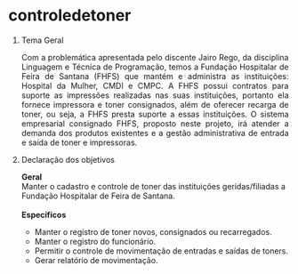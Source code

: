 # controledetoner



1. Tema Geral

    <p align="Justify">Com a problemática apresentada pelo discente Jairo Rego, da disciplina Linguagem e Técnica
    de Programação, temos a Fundação Hospitalar de Feira de Santana (FHFS) que mantém e
    administra as instituições: Hospital da Mulher, CMDI e CMPC. A FHFS possui contratos para
    suporte as impressões realizadas nas suas instituições, portanto ela fornece impressora e
    toner consignados, além de oferecer recarga de toner, ou seja, a FHFS presta suporte a essas
    instituições.
    O sistema empresarial consignado FHFS, proposto neste projeto, irá atender a demanda dos
    produtos existentes e a gestão administrativa de entrada e saída de toner e impressoras.</p>

2. Declaração dos objetivos

    <b>Geral</b><br>
    Manter o cadastro e controle de toner das instituições geridas/filiadas a Fundação Hospitalar de Feira de Santana.<br><br>
    <b>Específicos</b>
    <ul>
      <li>Manter o registro de toner novos, consignados ou recarregados.</li>
      <li>Manter o registro do funcionário.</li>
      <li>Permitir o controle de movimentação de entradas e saídas de toners.</li>
      <li>Gerar relatório de movimentação.</li>
    </ul>















